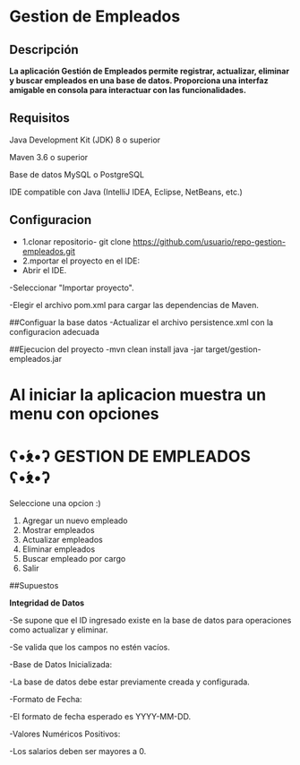 # Gestion de Empleados

## Descripción

**La aplicación Gestión de Empleados permite registrar, actualizar, eliminar y buscar empleados en una base de datos. Proporciona una interfaz amigable en consola para interactuar con las funcionalidades.**

## Requisitos

Java Development Kit (JDK) 8 o superior

Maven 3.6 o superior

Base de datos MySQL o PostgreSQL

IDE compatible con Java (IntelliJ IDEA, Eclipse, NetBeans, etc.)

## Configuracion

- 1.clonar repositorio-
 git clone https://github.com/usuario/repo-gestion-empleados.git
- 2.mportar el proyecto en el IDE:
- Abrir el IDE.

-Seleccionar "Importar proyecto".

-Elegir el archivo pom.xml para cargar las dependencias de Maven. 

##Configuar la base datos
-Actualizar el archivo persistence.xml con la configuracion adecuada
<property name="javax.persistence.jdbc.url" value="jdbc:mysql://localhost:3306/empleados"/>
<property name="javax.persistence.jdbc.user" value="root"/>
<property name="javax.persistence.jdbc.password" value="password"/>

##Ejecucion del proyecto
-mvn clean install
java -jar target/gestion-empleados.jar

**Al iniciar la aplicacion muestra un menu con opciones**
=======================================
  ʕ•́ᴥ•̀ʔ   GESTION DE EMPLEADOS  ʕ•́ᴥ•̀ʔ
=======================================
Seleccione una opcion :)
1. Agregar un nuevo empleado
2. Mostrar empleados
3. Actualizar empleados
4. Eliminar empleados
5. Buscar empleado por cargo
6. Salir


##Supuestos

**Integridad de Datos**

-Se supone que el ID ingresado existe en la base de datos para operaciones como actualizar y eliminar.

-Se valida que los campos no estén vacíos.

-Base de Datos Inicializada:

-La base de datos debe estar previamente creada y configurada.

-Formato de Fecha:

-El formato de fecha esperado es YYYY-MM-DD.

-Valores Numéricos Positivos:

-Los salarios deben ser mayores a 0.
 
